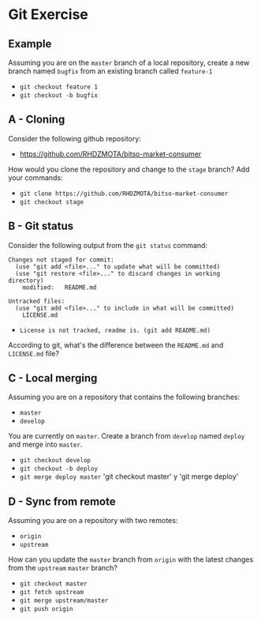 # Git Exercise

## Example

Assuming you are on the `master` branch of a local repository, create a new branch named `bugfix` from an existing branch called `feature-1`

* `git checkout feature 1`
* `git checkout -b bugfix`

## A - Cloning

Consider the following github repository:
* https://github.com/RHDZMOTA/bitso-market-consumer

How would you clone the repository and change to the `stage` branch? Add your commands:

* `git clone https://github.com/RHDZMOTA/bitso-market-consumer`
* `git checkout stage`

## B - Git status

Consider the following output from the `git status` command:


```text
Changes not staged for commit:
  (use "git add <file>..." to update what will be committed)
  (use "git restore <file>..." to discard changes in working directory)
	modified:   README.md

Untracked files:
  (use "git add <file>..." to include in what will be committed)
	LICENSE.md
```
* `License is not tracked, readme is. (git add README.md)`

According to git, what's the difference between the `README.md` and `LICENSE.md` file? 



## C - Local merging

Assuming you are on a repository that contains the following branches:
* `master`
* `develop`

You are currently on `master`. Create a branch from `develop` named `deploy` and merge into `master`.
* `git checkout develop`
* `git checkout -b deploy`
* `git merge deploy master`  'git checkout master' y 'git merge deploy'

## D - Sync from remote

Assuming you are on a repository with two remotes: 
* `origin`
* `upstream`

How can you update the `master` branch from `origin` with the latest changes from the `upstream` `master` branch? 

* `git checkout master`
* `git fetch upstream` 
* `git merge upstream/master`
* `git push origin`
